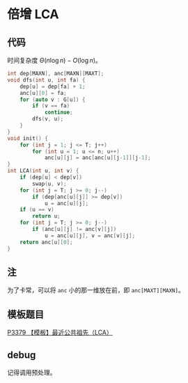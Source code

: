 # 倍增 LCA

## 代码

时间复杂度 $\Theta(n \log n) - O(\log n)$。

```cpp
int dep[MAXN], anc[MAXN][MAXT];
void dfs(int u, int fa) {
    dep[u] = dep[fa] + 1;
    anc[u][0] = fa;
    for (auto v : G[u]) {
        if (v == fa)
            continue;
        dfs(v, u);
    }
}
void init() {
    for (int j = 1; j <= T; j++)
        for (int u = 1; u <= n; u++)
            anc[u][j] = anc[anc[u][j-1]][j-1];
}
int LCA(int u, int v) {
    if (dep[u] < dep[v])
        swap(u, v);
    for (int j = T; j >= 0; j--)
        if (dep[anc[u][j]] >= dep[v])
            u = anc[u][j];
    if (u == v)
        return u;
    for (int j = T; j >= 0; j--)
        if (anc[u][j] != anc[v][j])
            u = anc[u][j], v = anc[v][j];
    return anc[u][0];
}
```

## 注

为了卡常，可以将 `anc` 小的那一维放在前，即 `anc[MAXT][MAXN]`。

## 模板题目

[P3379 【模板】最近公共祖先（LCA）](https://www.luogu.com.cn/problem/P3379)

## debug

记得调用预处理。